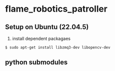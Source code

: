 # flame_robotics_patroller

## Setup on Ubuntu (22.04.5)
1. install dependent packagaes
```
$ sudo apt-get install libzmq3-dev libopencv-dev
```

## python submodules
```
```
